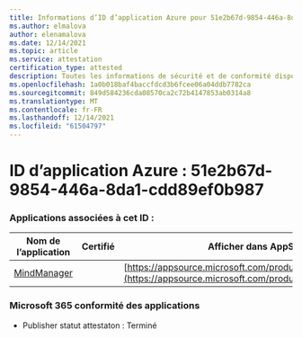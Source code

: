 ```yaml
---
title: Informations d’ID d’application Azure pour 51e2b67d-9854-446a-8da1-cdd89ef0b987
ms.author: elmalova
author: elenamalova
ms.date: 12/14/2021
ms.topic: article
ms.service: attestation
certification_type: attested
description: Toutes les informations de sécurité et de conformité disponibles pour 51e2b67d-9854-446a-8da1-cdd89ef0b987.
ms.openlocfilehash: 1a0b018baf4baccfdcd3b6fcee06a04ddb7782ca
ms.sourcegitcommit: 849d584236cda08570ca2c72b4147853ab0314a8
ms.translationtype: MT
ms.contentlocale: fr-FR
ms.lasthandoff: 12/14/2021
ms.locfileid: "61504797"
---
```

# <a name="azure-app-id-51e2b67d-9854-446a-8da1-cdd89ef0b987"></a>ID d’application Azure : 51e2b67d-9854-446a-8da1-cdd89ef0b987


### <a name="apps-associated-with-this-id"></a>Applications associées à cet ID :
| **Nom de l’application** | **Certifié** | **Afficher dans AppSource** |
|--------------|---------------|-----------------------|
| [MindManager](https://docs.microsoft.com/microsoft-365-app-certification/forward/WA200002261) |  | [https://appsource.microsoft.com/product/office/WA200002261](https://appsource.microsoft.com/product/office/WA200002261) |

### <a name="microsoft-365-app-compliance-status"></a>Microsoft 365 conformité des applications
- Publisher statut attestaton : Terminé
